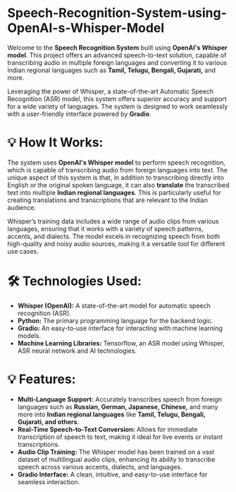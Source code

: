 # Speech-Recognition-System-using-OpenAI-s-Whisper-Model
Welcome to the **Speech Recognition System** built using **OpenAI's Whisper model**. This project offers an advanced speech-to-text solution, capable of transcribing audio in multiple foreign languages and converting it to various Indian regional languages such as **Tamil, Telugu, Bengali, Gujarati,** and more.

Leveraging the power of Whisper, a state-of-the-art Automatic Speech Recognition (ASR) model, this system offers superior accuracy and support for a wide variety of languages. The system is designed to work seamlessly with a user-friendly interface powered by **Gradio**.

# 💡 How It Works:
The system uses **OpenAI's Whisper model** to perform speech recognition, which is capable of transcribing audio from foreign languages into text. The unique aspect of this system is that, in addition to transcribing directly into English or the original spoken language, it can also **translate** the transcribed text into multiple **Indian regional languages**. This is particularly useful for creating translations and transcriptions that are relevant to the Indian audience.

Whisper’s training data includes a wide range of audio clips from various languages, ensuring that it works with a variety of speech patterns, accents, and dialects. The model excels in recognizing speech from both high-quality and noisy audio sources, making it a versatile tool for different use cases.

# 🛠️ Technologies Used:
* **Whisper (OpenAI):** A state-of-the-art model for automatic speech recognition (ASR).
* **Python:** The primary programming language for the backend logic.
* **Gradio:** An easy-to-use interface for interacting with machine learning models.
* **Machine Learning Libraries:** Tensorflow, an ASR model using Whisper, ASR neural network and AI technologies.

# 💡 Features:
* **Multi-Language Support:** Accurately transcribes speech from foreign languages such as **Russian, German, Japanese, Chinese,** and many more into **Indian regional languages** like **Tamil, Telugu, Bengali, Gujarati, and others**.
* **Real-Time Speech-to-Text Conversion:** Allows for immediate transcription of speech to text, making it ideal for live events or instant transcriptions.
* **Audio Clip Training:** The Whisper model has been trained on a vast dataset of multilingual audio clips, enhancing its ability to transcribe speech across various accents, dialects, and languages.
* **Gradio Interface:** A clean, intuitive, and easy-to-use interface for seamless interaction.
